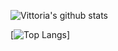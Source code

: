 ![Vittoria's github stats](https://github-readme-stats.vercel.app/api?username=viborotto&show_icons=true&theme=radical)




[![Top Langs](https://github-readme-stats.vercel.app/api/top-langs/?username=viborotto&hide=PlpgSQL,jupyter%20notebook,html)]
